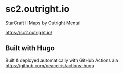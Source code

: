 # sc2.outright.io

StarCraft II Maps by Outright Mental

https://sc2.outright.io/

## Built with Hugo

Built & deployed automatically with GitHub Actions ala https://github.com/peaceiris/actions-hugo